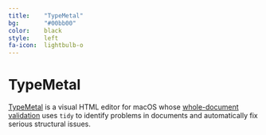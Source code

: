 ```yaml
---
title:    "TypeMetal"
bg:       "#00bb00"
color:    black    
style:    left
fa-icon:  lightbulb-o
---
```


# TypeMetal

[TypeMetal][1] is a visual HTML editor for macOS whose [whole-document validation][2] uses `tidy` to identify problems in documents and automatically fix serious structural issues.


 [1]: https://coherencelabs.com/typemetal
 [2]: https://coherencelabs.com/typemetal-additions/manual/whole-document-validation.html

